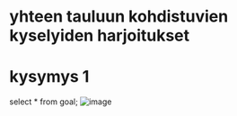 # yhteen tauluun kohdistuvien kyselyiden harjoitukset
# kysymys 1
select * from goal;
![image](https://github.com/user-attachments/assets/55abd2ee-5543-49e1-9c0c-77964c34c2b2)
